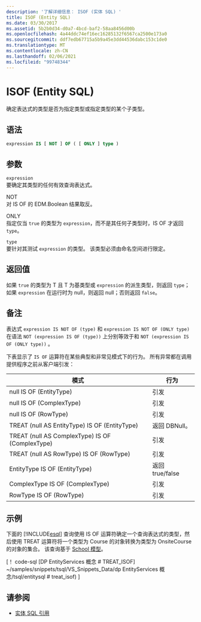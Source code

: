 ```yaml
---
description: '了解详细信息： ISOF (实体 SQL) '
title: ISOF (Entity SQL)
ms.date: 03/30/2017
ms.assetid: 5b2b0d34-d0a7-4bcd-baf2-58aa8456d00b
ms.openlocfilehash: 4a44ddc74ef16ec16285132f6567ca2500e173a0
ms.sourcegitcommit: ddf7edb67715a5b9a45e3dd44536dabc153c1de0
ms.translationtype: MT
ms.contentlocale: zh-CN
ms.lasthandoff: 02/06/2021
ms.locfileid: "99748344"
---
```

# <a name="isof-entity-sql"></a>ISOF (Entity SQL)

确定表达式的类型是否为指定类型或指定类型的某个子类型。  
  
## <a name="syntax"></a>语法  
  
```sql  
expression IS [ NOT ] OF ( [ ONLY ] type )  
```  
  
## <a name="arguments"></a>参数  

 `expression`  
 要确定其类型的任何有效查询表达式。  
  
 NOT  
 对 IS OF 的 EDM.Boolean 结果取反。  
  
 ONLY  
 指定仅当 `true` 的类型为 `expression`，而不是其任何子类型时，IS OF 才返回 `type`。  
  
 `type`  
 要针对其测试 `expression` 的类型。 该类型必须由命名空间进行限定。  
  
## <a name="return-value"></a>返回值  

 如果 `true` 的类型为 T 且 T 为基类型或 `expression` 的派生类型，则返回 `type`；如果 `expression` 在运行时为 null，则返回 null；否则返回 `false`。  
  
## <a name="remarks"></a>备注  

 表达式 `expression IS NOT OF (type)` 和 `expression IS NOT OF (ONLY type)` 在语法 `NOT (expression IS OF (type))` 上分别等效于和 `NOT (expression IS OF (ONLY type))` 。  
  
 下表显示了 `IS OF` 运算符在某些典型和非常见模式下的行为。 所有异常都在调用提供程序之前从客户端引发：  
  
|模式|行为|  
|-------------|--------------|  
|null IS OF (EntityType)|引发|  
|null IS OF (ComplexType)|引发|  
|null IS OF (RowType)|引发|  
|TREAT (null AS EntityType) IS OF (EntityType)|返回 DBNull。|  
|TREAT (null AS ComplexType) IS OF (ComplexType)|引发|  
|TREAT (null AS RowType) IS OF (RowType)|引发|  
|EntityType IS OF (EntityType)|返回 true/false|  
|ComplexType IS OF (ComplexType)|引发|  
|RowType IS OF (RowType)|引发|  
  
## <a name="example"></a>示例  

 下面的 [!INCLUDE[esql](../../../../../../includes/esql-md.md)] 查询使用 IS OF 运算符确定一个查询表达式的类型，然后使用 TREAT 运算符将一个类型为 Course 的对象转换为类型为 OnsiteCourse 的对象的集合。 该查询基于 [School 模型](/previous-versions/dotnet/netframework-4.0/bb896300(v=vs.100))。  
  
 [！ code-sql [DP EntityServices 概念 # TREAT_ISOF] ~/samples/snippets/tsql/VS_Snippets_Data/dp EntityServices 概念/tsql/entitysql # treat_isof) ]  
  
## <a name="see-also"></a>请参阅

- [实体 SQL 引用](entity-sql-reference.md)
